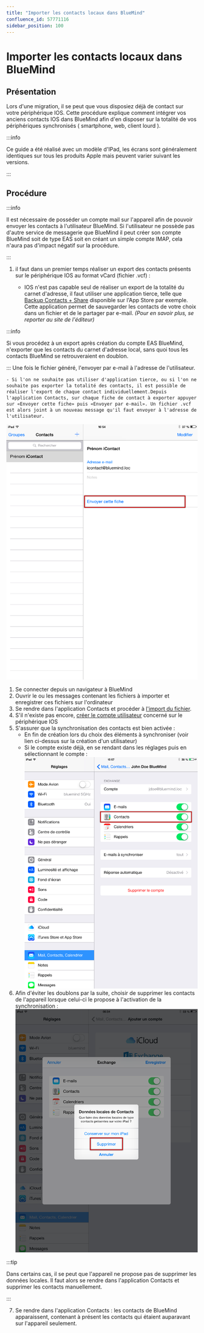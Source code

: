 ```yaml
---
title: "Importer les contacts locaux dans BlueMind"
confluence_id: 57771116
sidebar_position: 100
---
```

# Importer les contacts locaux dans BlueMind

## Présentation

Lors d'une migration, il se peut que vous disposiez déjà de contact sur votre périphérique IOS. Cette procédure explique comment intégrer vos anciens contacts IOS dans BlueMind afin d'en disposer sur la totalité de vos périphériques synchronisés ( smartphone, web, client lourd ).

:::info

Ce guide a été réalisé avec un modèle d'IPad, les écrans sont généralement identiques sur tous les produits Apple mais peuvent varier suivant les versions.

:::

## Procédure


:::info

Il est nécessaire de posséder un compte mail sur l'appareil afin de pouvoir envoyer les contacts à l'utilisateur BlueMind. Si l'utilisateur ne possède pas d'autre service de messagerie que BlueMind il peut créer son compte BlueMind soit de type EAS soit en créant un simple compte IMAP, cela n'aura pas d'impact négatif sur la procédure.

:::

1. il faut dans un premier temps réaliser un export des contacts présents sur le périphérique IOS au format vCard (fichier .vcf) :


    - IOS n'est pas capable seul de réaliser un export de la totalité du carnet d'adresse, il faut utiliser une application tierce, telle que [Backup Contacts + Share](https://itunes.apple.com/us/app/backup-contacts-+-share/id486537944?mt=8&ign-mpt=uo%3D4) disponible sur l'App Store par exemple.
Cette application permet de sauvegarder les contacts de votre choix dans un fichier et de le partager par e-mail. *(Pour en savoir plus, se reporter au site de l'éditeur)*

:::info

Si vous procédez à un export après création du compte EAS BlueMind, n'exporter que les contacts du carnet d'adresse local, sans quoi tous les contacts BlueMind se retrouveraient en doublon.

:::
Une fois le fichier généré, l'envoyer par e-mail à l'adresse de l'utilisateur.


    - Si l'on ne souhaite pas utiliser d'application tierce, ou si l'on ne souhaite pas exporter la totalité des contacts, il est possible de réaliser l'export de chaque contact individuellement.Depuis l'application Contacts, sur chaque fiche de contact à exporter appuyer sur «Envoyer cette fiche» puis «Envoyer par e-mail». Un fichier .vcf est alors joint à un nouveau message qu'il faut envoyer à l'adresse de l'utilisateur. 
  ![](../../attachments/57771116/57771120.png)
1. Se connecter depuis un navigateur à BlueMind
2. Ouvrir le ou les messages contenant les fichiers à importer et enregistrer ces fichiers sur l'ordinateur
3. Se rendre dans l'application Contacts et procéder à [l'import du fichier](../../Guide_de_l_utilisateur/Les_contacts/Importer_et_exporter_des_contacts.md).
4. S'il n'existe pas encore, [créer le compte utilisateur](./Synchronisation_avec_iOS.md) concerné sur le périphérique IOS
5. S'assurer que la synchronisation des contacts est bien activée : 
    - En fin de création lors du choix des éléments à synchroniser (voir lien ci-dessus sur la création d'un utilisateur)
    - Si le compte existe déjà, en se rendant dans les réglages puis en sélectionnant le compte :![](../../attachments/57771116/57771122.png)
6. Afin d'éviter les doublons par la suite, choisir de supprimer les contacts de l'appareil lorsque celui-ci le propose à l'activation de la synchronisation :
![](../../attachments/57771116/57771118.png)

:::tip

Dans certains cas, il se peut que l'appareil ne propose pas de supprimer les données locales. Il faut alors se rendre dans l'application Contacts et supprimer les contacts manuellement.

:::

7. Se rendre dans l'application Contacts : les contacts de BlueMind apparaissent, contenant à présent les contacts qui étaient auparavant sur l'appareil seulement.
